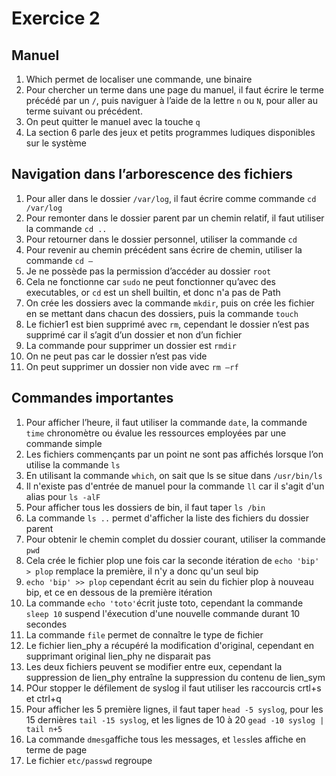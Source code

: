 # Exercice 2

## Manuel
1.	Which permet de localiser une commande, une binaire
2.	Pour chercher un terme dans une page du manuel, il faut écrire le terme précédé par un `/`, puis naviguer à l’aide de la lettre `n` ou `N`, pour aller au terme suivant ou précédent.
3.	On peut quitter le manuel avec la touche `q`
4.	La section 6 parle des jeux et petits programmes ludiques disponibles sur le système

## Navigation dans l’arborescence des fichiers
1.	Pour aller dans le dossier `/var/log`, il faut écrire comme commande `cd /var/log`
2.	Pour remonter dans le dossier parent par un chemin relatif, il faut utiliser la commande `cd ..`
3.	Pour retourner dans le dossier personnel, utiliser la commande `cd`
4.	Pour revenir au chemin précédent sans écrire de chemin, utiliser la commande `cd –`
5.	Je ne possède pas la permission d’accéder au dossier `root`
6.	Cela ne fonctionne car `sudo` ne peut fonctionner qu’avec des executables, or `cd` est un shell builtin, et donc n'a pas de Path
7.	On crée les dossiers avec la commande `mkdir`, puis on crée les fichier en se mettant dans chacun des dossiers, puis la commande `touch`
8.	Le fichier1 est bien supprimé avec `rm`, cependant le dossier n’est pas supprimé car il s’agit d’un dossier et non d’un fichier
9.	La commande pour supprimer un dossier est `rmdir`
10.	On ne peut pas car le dossier n’est pas vide
11.	On peut supprimer un dossier non vide avec `rm –rf`

## Commandes importantes
1.	Pour afficher l’heure, il faut utiliser la commande `date`, la commande `time` chronomètre ou évalue les ressources employées par une commande simple
2.	Les fichiers commençants par un point ne sont pas affichés lorsque l’on utilise la commande `ls`
3.  En utilisant la commande `which`, on sait que ls se situe dans `/usr/bin/ls`
4.  Il n'existe pas d'entrée de manuel pour la commande `ll` car il s'agit d'un alias pour `ls -alF`
5.  Pour afficher tous les dossiers de bin, il faut taper `ls /bin`
6.  La commande `ls ..` permet d'afficher la liste des fichiers du dossier parent
7.  Pour obtenir le chemin complet du dossier courant, utiliser la commande `pwd`
8.  Cela crée le fichier plop une fois car la seconde itération de `echo 'bip' > plop` remplace la première, il n'y a donc qu'un seul bip
9.  `echo 'bip' >> plop` cependant écrit au sein du fichier plop à nouveau bip, et ce en dessous de la première itération
10.  La commande `echo 'toto'`écrit juste toto, cependant la commande `sleep 10` suspend l'éxecution d'une nouvelle commande durant 10 secondes
11.  La commande `file` permet de connaître le type de fichier 
12.  Le fichier lien_phy a récupéré la modification d'original, cependant en supprimant original lien_phy ne disparait pas
13.  Les deux fichiers peuvent se modifier entre eux, cependant la suppression de lien_phy entraîne la suppression du contenu de lien_sym
14.  POur stopper le défilement de syslog il faut utiliser les raccourcis crtl+s et ctrl+q
15.  Pour afficher les 5 première lignes, il faut taper `head -5 syslog`, pour les 15 dernières `tail -15 syslog`, et les lignes de 10 à 20 `gead -10 syslog | tail n+5`
16.  La commande `dmesg`affiche tous les messages, et `less`les affiche en terme de page
17.  Le fichier `etc/passwd` regroupe 
